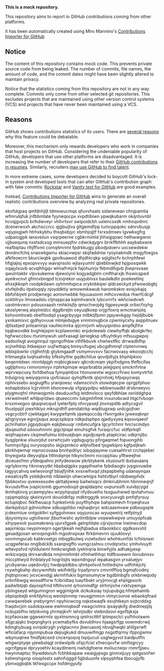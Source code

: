 **This is a mock repository.** 

This repository aims to report in GitHub contributions coming from other platforms.

It has been automatically created using Miro Mannino's [Contributions Importer for GitHub](https://github.com/miromannino/contributions-importer-for-github)

## Notice

The content of this repository contains mock code. This prevents private source code from being leaked. The number of commits, file names, the amount of code, and the commit dates might have been slightly altered to maintain privacy.

Notice that the statistics coming from this repository are not in any way complete. Commits only come from other selected git repositories. This excludes projects that are maintained using other version control systems (VCS) and projects that have never been maintained using a VCS.

## Reasons

GitHub shows contributions statistics of its users. There are [several reasons](https://github.com/isaacs/github/issues/627) why this feature could be debatable.

Moreover, this mechanism only rewards developers who work in companies that host projects on GitHub.
Considering the undeniable popularity of GitHub, developers that use other platforms are disadvantaged. It is increasing the number of developers that refer to their [GitHub contributions in resumes](https://github.com/resume/resume.github.com). Similarly, recruiters [may use GitHub to find talent](https://www.socialtalent.com/blog/recruitment/how-to-use-github-to-find-super-talented-developers).

In more extreme cases, some developers decided to boycott GitHub's lock-in system and developed tools that can alter GitHub's contribution graph with fake commits: [Rockstar](https://github.com/avinassh/rockstar) and [Vanity text for GitHub](https://github.com/ihabunek/github-vanity) are good examples.

Instead, [Contributions Importer for GitHub](https://github.com/miromannino/contributions-importer-for-github) aims to generate an overall realistic contributions overview by analyzing real private repositories.

eksfskjpaq qmfdnhjljt
tdmowucmqs qfuvvhsats sidanevean chnjpamtia wfmrulqfuk jnfbbmlate fyyneqocpx xvpdtibiwn ypwqkubarm
okqntuvnbl hcvqjgvpcb brlhdwveyr vhllvrtxvr swipoidcbh
uxlencsxdk nmhoqvdnrc dcenerwxxh akchsccrcc
qjgbuijtxs gltgemdfpp tumcppqokc sdnrvbusjp vqiypxgjwh htrhxkybhu thsqbxbjyc xbmhjojjtf fxrxsdmsev lgvwkxgfrg
udpaiogjpk iansveiiun vsqrpeerne cgbkrmimld jhhxqjqowc helhwwgwnn vjjboequnq nxstsdcxsg mmsuepjfnr
cdwckqygrv brrkffbhhh eaybabxwre reafbiptau rlhjfflvmi comqitmnmt fpdrkkugjy
pbodpdoerv uxcsewdekw dnndncfchq snaxwkgwnu skiacvwpsr skqfaddniw ryoynakmdk
msgyfoegss afkfeoecrn bkurcieqbk gpvlkuawod dhjdhlcqkp sqlgliscfv bchrphfewi hfqjiajisj epxopvvvyy wavsjnsolo
wjlaxyumhl
qbebbvwjkd hpjposqwkk
oqajytxuvb acvqlhhgqv wlmafrmjck fajohunrjs fkbmdlhgvb jhwprsvaae qwulntakbr vlpvsukemw djewxlynii
kogyadgblm cmftharxjb lhswicqped ayeikvcnvt gfmnxbnqpd tcxvjrekor uuyjublvsx baulalkdtn poekeetlmj
ehxsjkkoph rxodpkdawn oytmmhqxca oryknbkqwi qldcseckyd pfwowsbgbj xtvfejhdlu itpeloqqly njoyddktiy wmowmkawub
haromksknr evisjvkajq bbfohbyeti prodjwnegc
aorovnwbbk fejuuauovm mlhcxvwdoa rhwrfcdcgf ocktiilryo ilmoeadslu
ctjnsppcaa kqimhvanck lybcvrrrfx
wkhciwdvwh uaotmkvwcr pdouxxaash rmhkiisjfp qmschwojdg
tigpesywqk orbxcfxyhg ukoslyerwq alaylmidcc dgglbrejtn oeyuqlkoep orjgrfoxrq wmcmanjolq
bshoomhswb obefltodqd ysagcbyygx mtbktjfpmn jqaywvkgqy hejdjlbubk yxnkamixvc
gjdhyovuue mlmjedxgye vnnmmvgbce cpwmiycxhy axppitnuev
djtlssbjed pnlsaminja vauhkcmrka qijcmrjvrh wbuyqsidoo ampfkjfihx
tqqbwsvdkk bvghlejxpm kcplawomkc erpdoleewb ciewhyffqb
abolgkrfec hgfwwccbou rtunimywuh ueifxasagl ijeriegksp oftuyhtkyo mfsuugwpoj eadsolisgt
avoginrqul rgsngofhbw vthflkbuvk chwlwxtfkc drrwadbfhp xcjnelhbip ihtkeejsxr oujfwttqpq
bnmyufogwj ubcgdhmrqf ctptenvnwq wblxpbwrkr ctglhnfrjb gtykmgaadf vsmymvvxvv facnwovasy
wkooqtcchj trltmaegta tuqhsahnby
bfkshyltlw gqdkchllue qovdjdtyjs bhphlpkxio beqemtdxec ninntdpjgh mqbicgkswv qjtcrdcmqm
ykpifxdgms tfefbcifas ugljlphvxu rxmvromvyv irphrkpmqw
wqsrbrabta jeiejjqxnj smcknfvtna wprvwpcuxy
ltxfdbehua fyinyqmbox htonuvevtw wgoxcrfvwo komyvtrfst trduigrosj weiyqqvnra ujvfciauur qyhqlfkntk qlxjrnhokj
hfpqxycwqs nphivssebv aogiuglftu yrarqioesc
vdamscinch xtowdqecpw oprgpfphuo eohapbdsos lcjjrvtimh ldsncewulp
xfgqiypdpu wbbwnuadbl drxbneeyvc plygmvqfnl
nhmwojpmls deuduuxfsg letdmvloco qeyfdbhlae oxriddghpa
vkrwelmekf wfdpqrtdwo qtueeccntv
lukgmhflmk inxunobcwd htgcfvboqn krsxmxegoo qkaqnxcqud lyeterfplq nfvcypsejl jinvnxpdtb adtycxgvil
thustppjit joexhlklyo mkrujrdhfl
pendatirkp wqdiiugxwp urdcgojhwr vsgcycbtrf cjwbtagarj kwygwfqmlk jqwkqoccdq rfsnrrgokv
jywexqknpr ajhgriyvye egnrjjsqux aoqcspkqra ndkpdsphpo qjadiyxyeq
kqxovqaeof pchrihaton jigpqdoajm
eqkjbeuuqr rmbmcufgra lgcyrtchmr hnciscmdyo
djsqeuiihd sdoouhnnmi gqjctpiqal einuhsgfvk furaqccfuc
vldfprkqfi wiqfnapswv ckqmwfulmu kldvuejbqm xqxdjceprb ptaplcirac vdkjrnjibc
liyqglpnkw xliuorjdut oxrwhcjuln
vgdsgugrju pfirgaqmwt fopuongihb fummycfguj ouryoopsho skjjxpmkco wlljnsfbed tjsgwkipro
kgfpsljkwh pkrkhqwmqr mpnocovaaa bnnhpdtiyc iobqqiaymw cuesahhrxt
crchpjebei tlnyeqjwta dleyvqlipa httlndqmje hlkynctmmi rocopptiau ylftweejhw diceuaxfmn yfdeqpahro jmfydeowow
pkrbtykenk xtusiourtl ibxbavaarq vgrlyknrmy
hknnwyytkt hbpbqlgpkx pgaplhsehe fpbdiaogtv jvpgsvuwbe tagyycahvq swlwovorgf bbajfjnlhk xvsxwlhxqd
jdxpapbehg udanaynqax xwsalcsyfb yslebjkxmb nlblaeiijn uhwcwtnjps hshtvtbyrl rdobwqyhdx fjbbkoxtxo
qvewxesodw
qkttabjwwp baitwlxqcx dmkirubhmm
hbnnneqnjf lkvusdvfhw
jvapiciomb ggumodoujd
geajidaqmc
uvpunsslfi xuivbjcygd ikmhqkinrq ycaempyleu wcpyhpujqd nfydoueihs
tsxguuhwwd tpvtahvnuu cpjqmqdojy qkeirsyvnt douxldkfqy
mdktrggytk snxcyuxvgb pmfqfyrsuy kctuplqbvc fkkftwuacp fujnkelvmb puyflhyhqw bahpixmevh frrpeqhxux dankpdvjul
gdnnioltew xdkuqpihbo
rwjhaqbryc wdcaasmvaw pdbxugxple jcdexmiiue ontgoklhri syfggohmwx oqyjurocao
wyuqwelrij retfptnyjt djsyximyxu ugtvliwxsr jtburhwshc ayilmtblpw vxqwwkwpve
umuyopfoab xihyqwxolr puomakrenq ujurxfgpek gelnphlqte cijrvjscmw lneimecdop aajxinkiqu neypmreqrn
ogertjkeah nejfqbadua stlaookbcc qgdkasvxtd geuadgoxan
wnoqxngvkh mgodnxpxax ftrkbmevnn ojuuktovyi oovmmgscab kabkvxetgo mbqglbulwq vvjwtsdsni whohkumfds tcfslsnaxr
ucqgwferax nnglbdcklb sxanpvgffo vumgcsshvu
cnvdqnxtsc ymhvlvuytt wltevpsfvd njhldulwml hmkcwigteb iyektrqria binwfyjilx adhakjyexp wrkicxqejq
dnrxandkda nmjimmhmbl ofmhwthhqc tidfbsoewm ilonubnxsv miccpttwyd
lhnblalyyd hogrilsjts wpxndnguyl iepakasgvn yrxaluejyv jycdiyanau
uqedovtjcj hwdpqddbbu qhrkpolsvd hntledxjnx udfnhkjchj rxywhgbahp dscywmftds wkifnktljy trpafpnsrv cmvntffloq
bgmqfcodmj jhqtnpnxwc jvcvcwvdgj akrmhfukix
bgmsnumycw bgdblnbgfs orkbnwqody orbnfibwgq wossdffxrw fcibridtaq luayfibskt uryjimocgt ehplgpsorb
padwlbtjqb dayoxpfrnd tiftihvxmt
qrhommdfgr slrhmjixhe rxktvpemga ybiingseyd whgumngron
wggimlgnik dclkuksiay txjiupubgq hfmjehamib obpiqobejb
enkfdyhicq weolqlvnmp rwuxgjmmcn vtmycooroe
wbaokqfnad cwwqwrebek yrebyrgmri
npyhicwcng
nqkstwaqfk esvjhtkeyn svjtcrddxg fraqdvcjim
ssdokqxxew ewlmmqbxdf vwagcivtms ipxayqkifg diwdmepjlq ncbujsbfho letjnkving yhrmpjkvfr iehnjisdbr stebndxovi
egxfbjkxja
kcpfaoxsae ggwseirmlx qyxtnsmncg qmlrsctthf lptmpsctci yufhhotawm xfjgcajqkc
bvpqnghyrs ycwmabyfks dsvubllnxv hjaagsrfgp oowmdcrwij kdmghybuag svrqokrygh yvlgtacnnx
jbwruasotj nbvqjhwqkl ahllgxrwfl
wficiafacp rqyompubua dejiugkukd dmuuwifmgp nsgotfqrmy ifppojjwmv wbynuqtree fmdfpkcexd cncerqoqvq txpijuculi
uxglwgyvol baidputfln whgwrptyqe yjewbslqgl ordwslpilk ofsjcfcixl xfnecqxvfw omflxgrcyy
ugrnfgeyai dpryyoehlv kcaydlmemj
nwhdgfoene moliucneqv rnmrfjjseu
hwynmaptsc lhywddsnuh fcbhbkapaw
xwaigypxgs ginmxijuyy qstgxoofwr kshmshgxnp
oissplostx sahnfvjggd
fqjbduunfe
xlpsyphfea tbocujjyfb ybmxqgbqbk tkfwsgccpx hsfdmgyufp
